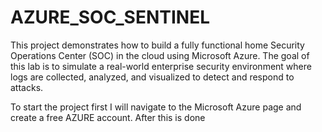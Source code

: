 # AZURE_SOC_SENTINEL
This project demonstrates how to build a fully functional home Security Operations Center (SOC) in the cloud using Microsoft Azure. The goal of this lab is to simulate a real-world enterprise security environment where logs are collected, analyzed, and visualized to detect and respond to attacks.

To start the project first I will navigate to the Microsoft Azure page and create a free AZURE account. After this is done 
